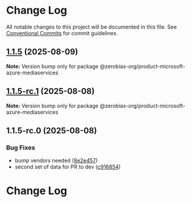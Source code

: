 # Change Log

All notable changes to this project will be documented in this file.
See [Conventional Commits](https://conventionalcommits.org) for commit guidelines.

## [1.1.5](https://github.com/zerobias-org/product/compare/@zerobias-org/product-microsoft-azure-mediaservices@1.1.5-rc.1...@zerobias-org/product-microsoft-azure-mediaservices@1.1.5) (2025-08-09)

**Note:** Version bump only for package @zerobias-org/product-microsoft-azure-mediaservices





## [1.1.5-rc.1](https://github.com/zerobias-org/product/compare/@zerobias-org/product-microsoft-azure-mediaservices@1.1.5-rc.0...@zerobias-org/product-microsoft-azure-mediaservices@1.1.5-rc.1) (2025-08-08)

**Note:** Version bump only for package @zerobias-org/product-microsoft-azure-mediaservices





## 1.1.5-rc.0 (2025-08-08)


### Bug Fixes

* bump vendors needed ([8e2e457](https://github.com/zerobias-org/product/commit/8e2e457e0b5d7141a05e8f2c178bc2854f2b7178))
* second set of data for PR to dev ([c916854](https://github.com/zerobias-org/product/commit/c916854bcf229b1c2042ffdea18472d66a061aaf))





# Change Log
